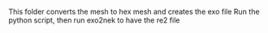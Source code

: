 This folder converts the mesh to hex mesh and creates the exo file
Run the python script, then run exo2nek to have the re2 file
